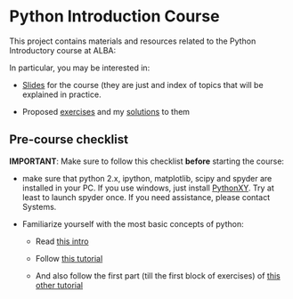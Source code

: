 Python Introduction Course
==========================

This project contains materials and resources related to the Python Introductory
course at ALBA:

In particular, you may be interested in:

- [Slides](pythonIntro-slides.odp) for the course (they are just and index of topics that will be 
  explained in practice.

- Proposed [exercises](exercises) and my [solutions](exercises/cheat) to them


Pre-course checklist
--------------------

**IMPORTANT**: Make sure to follow this checklist **before** starting the course:

- make sure that python 2.x, ipython, matplotlib, scipy and spyder are 
  installed in your PC. If you use windows, just install 
  [PythonXY](http://python-xy.github.io). Try at least to launch spyder once. 
  If you need assistance, please contact Systems.

- Familiarize yourself with the most basic concepts of python:

  - Read [this intro](http://docs.python.org/2/tutorial/introduction.html)

  - Follow [this tutorial](http://introtopython.org/var_string_num.html)

  - And also follow the first part (till the first block of exercises) of
    [this other tutorial](http://introtopython.org/lists_tuples.html)